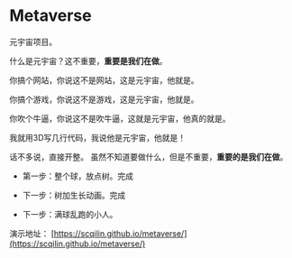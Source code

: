 # Metaverse
元宇宙项目。

什么是元宇宙？这不重要，**重要是我们在做**。

你搞个网站，你说这不是网站，这是元宇宙，他就是。

你搞个游戏，你说这不是游戏，这是元宇宙，他就是。

你吹个牛逼，你说这不是吹牛逼，这就是元宇宙，他真的就是。

我就用3D写几行代码，我说他是元宇宙，他就是！

话不多说，直接开整。
虽然不知道要做什么，但是不重要，**重要的是我们在做**。

- 第一步：整个球，放点树。完成

- 下一步：树加生长动画。完成

- 下一步：满球乱跑的小人。

演示地址： [https://scqilin.github.io/metaverse/](https://scqilin.github.io/metaverse/)
